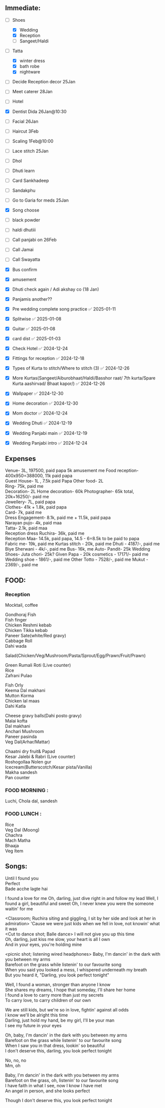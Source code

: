 ## Immediate:

- [ ] Shoes
	- [x] Wedding
	- [x] Reception
	- [ ] Sangeet/Haldi
- [ ] Tatta
	- [x] winter dress
	- [x] bath robe
	- [x] nightware
- [ ] Decide Reception decor 25Jan 
- [ ] Meet caterer 28Jan 
- [ ] Hotel
- [x] Dentist Dida 26Jan@10:30
- [ ] Facial 26Jan
- [ ] Haircut 3Feb
- [ ] Scaling 1Feb@10:00
- [ ] Lace stitch 25Jan
- [ ] Dhol
- [ ] Dhuti learn
- [ ] Card Sankhadeep
- [ ] Sandakphu
- [ ] Go to Garia for meds 25Jan
- [x] Song choose
- [ ] black powder
- [ ] haldi dhutiii
- [ ] Call panjabi on 26Feb
- [ ] Call Jamai
- [ ] Call Swayatta
- [x] Bus confirm
- [x] amusement
- [x] Dhuti check again / Adi akshay co (18 Jan)
- [x] Panjamis another??

- [x] Pre wedding complete song practice ✅ 2025-01-11
- [x] Splitwise ✅ 2025-01-08
- [x] Guitar ✅ 2025-01-08
- [x] card dist ✅ 2025-01-03
- [x] Check Hotel ✅ 2024-12-24
- [x] Fittings for reception ✅ 2024-12-18
- [x] Types of Kurta to stitch/Where to stitch (3) ✅ 2024-12-26
- [x] More Kurtas(Sangeet/Aiburobhaat/Haldi/Basshor raat/ 7th kurta/Spare Kurta aashirvad/ Bhaat kapor/) ✅ 2024-12-26
- [x] Wallpaper ✅ 2024-12-30
- [x] Home decoration ✅ 2024-12-30
- [x] Mom doctor ✅ 2024-12-24
- [x] Wedding Dhuti ✅ 2024-12-19
- [x] Wedding Panjabi main ✅ 2024-12-19
- [x] Wedding Panjabi intro ✅ 2024-12-24


## Expenses 
  
Venue- 3L, 197500, paid papa    5k amusement me
Food reception- 400x950=388000, 11k paid papa  
Guest House- 1L , 7.5k paid Papa
Other food- 2L  
Ring- 75k, paid me  
Decoration- 2L 
Home decoration- 60k
Photographer- 65k total, 20k+16250/- paid me  
Jewellery- 7L, paid papa  
Clothes- 41k + 1.8k, paid papa  
Card- 7k, paid me  
Dress Engagement- 8.1k, paid me + 11.5k, paid papa  
Narayan pujo- 4k, paid maa  
Tatta- 2.1k, paid maa  
Reception dress Ruchira- 36k, paid me  
Reception Maa- 14.5k, paid papa, 14.5 - 6=8.5k to be paid to papa  
Fabric me- 19k, paid me 
Kurtas stitch - 20k, paid me
Dhuti - 4187/-, paid me
Biye Sherwani - 4k/-, paid me
Bus- 16k, me
Auto- 
Pandit- 25k
Wedding Shoes- 
Juta chori- 25k?
Given Papa - 20k
cosmetics - 17171/- paid me
Wedding shoe - 1861/-, paid me
Other Totto - 7528/-, paid me
Mukut - 2369/-, paid me





## FOOD:  

### Reception

Mocktail, coffee  

Gondhoraj Fish  
Fish finger  
Chicken Reshmi kebab  
Chicken Tikka kebab  
Paneer Sate(white/Red gravy)  
Cabbage Roll  
Dahi wada  

Salad(Chicken/Veg/Mushroom/Pasta/Sprout/Egg/Prawn/Fruit/Prawn)  
  
Green Rumali Roti (Live counter)  
Rice  
Zafrani Pulao  
  
Fish Orly  
Keema Dal makhani  
Mutton Korma  
Chicken lal maas  
Dahi Katla  
  
Cheese gravy balls(Dahi posto gravy)  
Malai kofta  
Dal makhani  
Anchari Mushroom  
Paneer pasinda  
Veg Dal(Arhar/Mattar)  
  
  
Chaatni dry fruit& Papad  
Kesar Jalebi & Rabri (Live counter)  
Roshogollaa Nolen gur  
Icecream(Butterscotch/Kesar pista/Vanilla)  
Makha sandesh  
Pan counter  
  
  
  
### FOOD MORNING : 
Luchi, Chola dal, sandesh  
  
  
### FOOD LUNCH :  
  
Rice  
Veg Dal (Moong)  
Chachra  
Mach Matha  
Bhaaja  
Veg Item  
  
  
  
  
  
  
## Songs:  
Until I found you  
Perfect  
Bade acche lagte hai



<van side by side dont know each other>
I found a love for me  
<Walk by the college; Ruchira comes from benhind holds hand>
Oh, darling, just dive right in and follow my lead
<Classroom; exchanging notes> 
Well, I found a girl, beautiful and sweet  
Oh, I never knew you were the someone waitin' for me


<Classroom; Ruchira siting and giggling, I sit by her side and look at her in admiration> 
'Cause we were just kids when we fell in love, not knowin' what it was  
<Cut to dance shot; Balle dance>
I will not give you up this time  
Oh, darling, just kiss me slow, your heart is all I own  
And in your eyes, you're holding mine

<picnic shot; listening wired headphones>
Baby, I'm dancin' in the dark with you between my arms  
Barefoot on the grass while listenin' to our favourite song  
When you said you looked a mess, I whispered underneath my breath  
But you heard it, "Darling, you look perfect tonight"

Well, I found a woman, stronger than anyone I know  
She shares my dreams, I hope that someday, I'll share her home  
I found a love to carry more than just my secrets  
To carry love, to carry children of our own

We are still kids, but we're so in love, fightin' against all odds  
I know we'll be alright this time  
Darling, just hold my hand, be my girl, I'll be your man  
I see my future in your eyes

Oh, baby, I'm dancin' in the dark with you between my arms  
Barefoot on the grass while listenin' to our favourite song  
When I saw you in that dress, lookin' so beautiful  
I don't deserve this, darling, you look perfect tonight

No, no, no  
Mm, oh

Baby, I'm dancin' in the dark with you between my arms  
Barefoot on the grass, oh, listenin' to our favourite song  
I have faith in what I see, now I know I have met  
An angel in person, and she looks perfect

Though I don't deserve this, you look perfect tonight